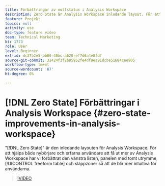 ```yaml
---
title: Förbättringar av nollstatus i Analysis Workspace
description: Zero State är Analysis Workspace inledande layout. För att hjälpa både nybörjare och erfarna användare att få ut mer av Analysis Workspace har vi förbättrat vänstra räcke, tomma paneler, frihandsritar och släppzoner så att de blir mer intuitiva för användarna.
feature: Projekt
topics: null
activity: use
doc-type: feature video
team: Technical Marketing
kt: 1773
role: User
level: Beginner
exl-id: dc37b2e5-bb00-40bc-a620-ef7d6a4e8fdf
source-git-commit: 32424f3f2b05952fe4df9ea91dcbe51684cee905
workflow-type: tm+mt
source-wordcount: '87'
ht-degree: 0%

---
```


# [!DNL Zero State] Förbättringar i Analysis Workspace {#zero-state-improvements-in-analysis-workspace}

&quot;[!DNL Zero State]&quot; är den inledande layouten för Analysis Workspace. För att hjälpa både nybörjare och erfarna användare att få ut mer av Analysis Workspace har vi förbättrat den vänstra listen, panelen med tomt utrymme, [!UICONTROL freeform table] och släppzoner så att de blir mer intuitiva för användarna.

>[!VIDEO](https://video.tv.adobe.com/v/23560/?quality=12)
